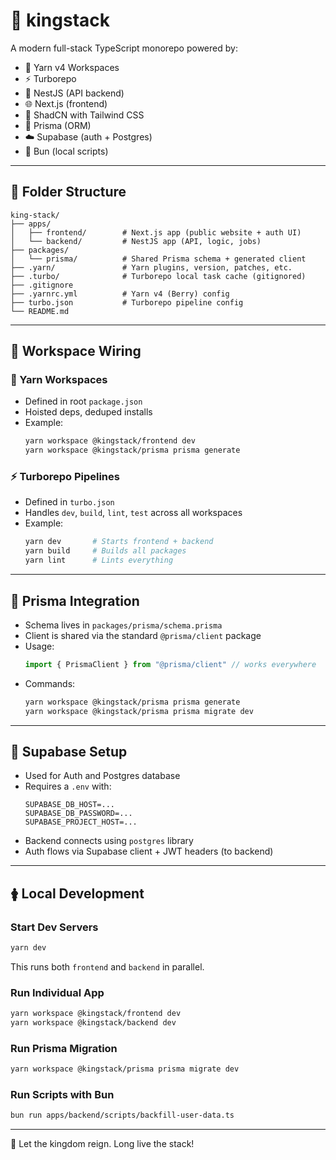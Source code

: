 # 👑 kingstack

A modern full-stack TypeScript monorepo powered by:

- 🧵 Yarn v4 Workspaces
- ⚡️ Turborepo
- 🧠 NestJS (API backend)
- 🌐 Next.js (frontend)
- 🎨 ShadCN with Tailwind CSS
- 🧬 Prisma (ORM)
- ☁️ Supabase (auth + Postgres)
- 🔨 Bun (local scripts)

---

## 📁 Folder Structure

```
king-stack/
├── apps/
│   ├── frontend/        # Next.js app (public website + auth UI)
│   └── backend/         # NestJS app (API, logic, jobs)
├── packages/
│   └── prisma/          # Shared Prisma schema + generated client
├── .yarn/               # Yarn plugins, version, patches, etc.
├── .turbo/              # Turborepo local task cache (gitignored)
├── .gitignore
├── .yarnrc.yml          # Yarn v4 (Berry) config
├── turbo.json           # Turborepo pipeline config
└── README.md
```

---

## 🔗 Workspace Wiring

### 🧵 Yarn Workspaces
- Defined in root `package.json`
- Hoisted deps, deduped installs
- Example:
  ```bash
  yarn workspace @kingstack/frontend dev
  yarn workspace @kingstack/prisma prisma generate
  ```

### ⚡️ Turborepo Pipelines
- Defined in `turbo.json`
- Handles `dev`, `build`, `lint`, `test` across all workspaces
- Example:
  ```bash
  yarn dev       # Starts frontend + backend
  yarn build     # Builds all packages
  yarn lint      # Lints everything
  ```

---

## 🔄 Prisma Integration

- Schema lives in `packages/prisma/schema.prisma`
- Client is shared via the standard `@prisma/client` package
- Usage:
  ```ts
  import { PrismaClient } from "@prisma/client" // works everywhere
  ```
- Commands:
  ```bash
  yarn workspace @kingstack/prisma prisma generate
  yarn workspace @kingstack/prisma prisma migrate dev
  ```

---

## 📃 Supabase Setup

- Used for Auth and Postgres database
- Requires a `.env` with:
  ```env
  SUPABASE_DB_HOST=...
  SUPABASE_DB_PASSWORD=...
  SUPABASE_PROJECT_HOST=...
  ```
- Backend connects using `postgres` library
- Auth flows via Supabase client + JWT headers (to backend)

---

## 🛊 Local Development

### Start Dev Servers
```bash
yarn dev
```
This runs both `frontend` and `backend` in parallel.

### Run Individual App
```bash
yarn workspace @kingstack/frontend dev
yarn workspace @kingstack/backend dev
```

### Run Prisma Migration
```bash
yarn workspace @kingstack/prisma prisma migrate dev
```

### Run Scripts with Bun
```bash
bun run apps/backend/scripts/backfill-user-data.ts
```

---

🌟 Let the kingdom reign. Long live the stack!

